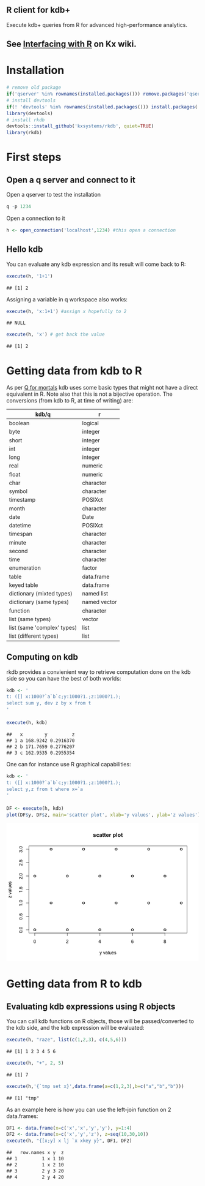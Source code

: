 R client for kdb+
-----------------

Execute kdb+ queries from R for advanced high-performance analytics.

See [Interfacing with R](http://code.kx.com/q/interfaces/with-r/) on Kx wiki.
-----------------------------------------------------------------------------

Installation
============

``` r
# remove old package
if('qserver' %in% rownames(installed.packages())) remove.packages('qserver')
# install devtools
if(! 'devtools' %in% rownames(installed.packages())) install.packages('devtools')
library(devtools)
# install rkdb
devtools::install_github('kxsystems/rkdb', quiet=TRUE)
library(rkdb)
```

First steps
===========

Open a q server and connect to it
---------------------------------

Open a qserver to test the installation

``` r
q -p 1234
```

Open a connection to it

``` r
h <- open_connection('localhost',1234) #this open a connection
```

Hello kdb
---------

You can evaluate any kdb expression and its result will come back to R:

``` r
execute(h, '1+1')
```

    ## [1] 2

Assigning a variable in q workspace also works:

``` r
execute(h, 'x:1+1') #assign x hopefully to 2
```

    ## NULL

``` r
execute(h, 'x') # get back the value
```

    ## [1] 2

Getting data from kdb to R
==========================

As per [Q for mortals](http://code.kx.com/q4m3/2_Basic_Data_Types_Atoms/) kdb uses some basic types that might not have a direct equivalent in R. Note also that this is not a bijective operation. The conversions (from kdb to R, at time of writing) are:

| kdb/q                       | r            |
|-----------------------------|--------------|
| boolean                     | logical      |
| byte                        | integer      |
| short                       | integer      |
| int                         | integer      |
| long                        | integer      |
| real                        | numeric      |
| float                       | numeric      |
| char                        | character    |
| symbol                      | character    |
| timestamp                   | POSIXct      |
| month                       | character    |
| date                        | Date         |
| datetime                    | POSIXct      |
| timespan                    | character    |
| minute                      | character    |
| second                      | character    |
| time                        | character    |
| enumeration                 | factor       |
| table                       | data.frame   |
| keyed table                 | data.frame   |
| dictionary (mixted types)   | named list   |
| dictionary (same types)     | named vector |
| function                    | character    |
| list (same types)           | vector       |
| list (same 'complex' types) | list         |
| list (different types)      | list         |

Computing on kdb
----------------

rkdb provides a convienient way to retrieve computation done on the kdb side so you can have the best of both worlds:

``` r
kdb <- '
t: ([] x:1000?`a`b`c;y:1000?1.;z:1000?1.);
select sum y, dev z by x from t
'

execute(h, kdb)
```

    ##   x        y         z
    ## 1 a 168.9242 0.2916370
    ## 2 b 171.7659 0.2776207
    ## 3 c 162.9535 0.2955354

One can for instance use R graphical capabilities:

``` r
kdb <- '
t: ([] x:1000?`a`b`c;y:1000?1.;z:1000?1.);
select y,z from t where x=`a
'

DF <- execute(h, kdb)
plot(DF$y, DF$z, main='scatter plot', xlab='y values', ylab='z values')
```

![](README_files/figure-markdown_github/kdb%20side%20example%202-1.png)

Getting data from R to kdb
==========================

Evaluating kdb expressions using R objects
------------------------------------------

You can call kdb functions on R objects, those will be passed/converted to the kdb side, and the kdb expression will be evaluated:

``` r
execute(h, "raze", list(c(1,2,3), c(4,5,6)))
```

    ## [1] 1 2 3 4 5 6

``` r
execute(h, "+", 2, 5)
```

    ## [1] 7

``` r
execute(h,'{`tmp set x}',data.frame(a=c(1,2,3),b=c("a","b","b")))
```

    ## [1] "tmp"

As an example here is how you can use the left-join function on 2 data.frames:

``` r
DF1 <- data.frame(x=c('x','x','y','y'), y=1:4)
DF2 <- data.frame(x=c('x','y','z'), z=seq(10,30,10))
execute(h, "{[x;y] x lj `x xkey y}", DF1, DF2)
```

    ##   row.names x y  z
    ## 1         1 x 1 10
    ## 2         1 x 2 10
    ## 3         2 y 3 20
    ## 4         2 y 4 20
